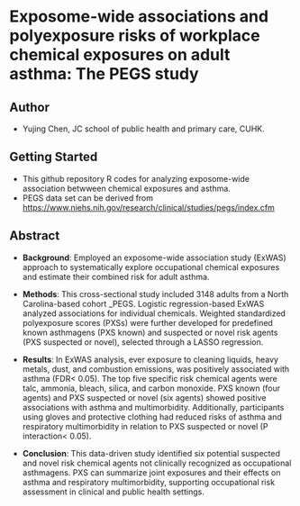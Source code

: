 # Exposome-wide associations and polyexposure risks of workplace chemical exposures on adult asthma: The PEGS study

## Author
- Yujing Chen, JC school of public health and primary care, CUHK.

## Getting Started
- This github repository R codes for analyzing exposome-wide association betwween chemical exposures and asthma.
- PEGS data set can be derived from https://www.niehs.nih.gov/research/clinical/studies/pegs/index.cfm
  
## Abstract
- **Background**: Employed an exposome-wide association study (ExWAS) approach to systematically explore occupational chemical exposures and estimate their combined risk for adult asthma. 

- **Methods**: This cross-sectional study included 3148 adults from a North Carolina-based cohort _PEGS. Logistic regression-based ExWAS analyzed associations for individual chemicals. Weighted standardized polyexposure scores (PXSs) were further developed for predefined known asthmagens (PXS known) and suspected or novel risk agents (PXS suspected or novel), selected through a LASSO regression.

- **Results**: In ExWAS analysis, ever exposure to cleaning liquids, heavy metals, dust, and combustion emissions, was positively associated with asthma (FDR< 0.05). The top five specific risk chemical agents were talc, ammonia, bleach, silica, and carbon monoxide. PXS known (four agents) and PXS suspected or novel (six agents) showed positive associations with asthma and multimorbidity. Additionally, participants using gloves and protective clothing had reduced risks of asthma and respiratory multimorbidity in relation to PXS suspected or novel (P interaction< 0.05).

- **Conclusion**: This data-driven study identified six potential suspected and novel risk chemical agents not clinically recognized as occupational asthmagens. PXS can summarize joint exposures and their effects on asthma and respiratory multimorbidity, supporting occupational risk assessment in clinical and public health settings.
